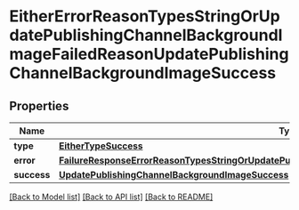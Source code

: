 # EitherErrorReasonTypesStringOrUpdatePublishingChannelBackgroundImageFailedReasonUpdatePublishingChannelBackgroundImageSuccess

## Properties
Name | Type | Description | Notes
------------ | ------------- | ------------- | -------------
**type** | [**EitherTypeSuccess**](EitherTypeSuccess.md) |  | 
**error** | [**FailureResponseErrorReasonTypesStringOrUpdatePublishingChannelBackgroundImageFailedReasonError**](FailureResponseErrorReasonTypesStringOrUpdatePublishingChannelBackgroundImageFailedReasonError.md) |  | 
**success** | [**UpdatePublishingChannelBackgroundImageSuccess**](UpdatePublishingChannelBackgroundImageSuccess.md) |  | 

[[Back to Model list]](../README.md#documentation-for-models) [[Back to API list]](../README.md#documentation-for-api-endpoints) [[Back to README]](../README.md)


